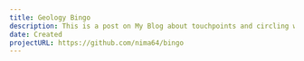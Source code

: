 ```yaml
---
title: Geology Bingo
description: This is a post on My Blog about touchpoints and circling wagons.
date: Created
projectURL: https://github.com/nima64/bingo
---
```

